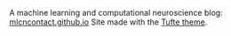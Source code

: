 A machine learning and computational neuroscience blog: [mlcncontact.github.io](https://mlcncontact.github.io/)
Site made with the [Tufte theme](https://github.com/clayh53/tufte-jekyll).
